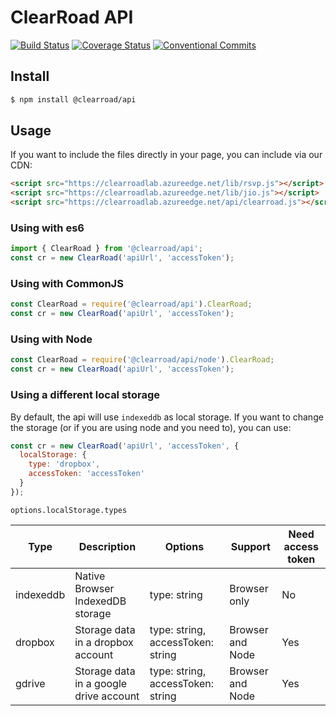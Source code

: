 # ClearRoad API

[![Build Status](https://travis-ci.org/clearroad/clearroad-api.svg?branch=master)](https://travis-ci.org/clearroad/clearroad-api)
[![Coverage Status](https://coveralls.io/repos/github/clearroad/clearroad-api/badge.svg?branch=master)](https://coveralls.io/github/clearroad/clearroad-api?branch=master)
[![Conventional Commits](https://img.shields.io/badge/Conventional%20Commits-1.0.0-yellow.svg)](https://conventionalcommits.org)

## <a name="install"></a> Install

```sh
$ npm install @clearroad/api
```

## <a name="usage"></a> Usage

If you want to include the files directly in your page, you can include via our CDN:
```html
<script src="https://clearroadlab.azureedge.net/lib/rsvp.js"></script>
<script src="https://clearroadlab.azureedge.net/lib/jio.js"></script>
<script src="https://clearroadlab.azureedge.net/api/clearroad.js"></script>
```

### Using with es6

```javascript
import { ClearRoad } from '@clearroad/api';
const cr = new ClearRoad('apiUrl', 'accessToken');
```

### Using with CommonJS

```javascript
const ClearRoad = require('@clearroad/api').ClearRoad;
const cr = new ClearRoad('apiUrl', 'accessToken');
```

### Using with Node

```javascript
const ClearRoad = require('@clearroad/api/node').ClearRoad;
const cr = new ClearRoad('apiUrl', 'accessToken');
```

### Using a different local storage

By default, the api will use `indexeddb` as local storage. If you want to change the storage (or if you are using node and you need to), you can use:
```javascript
const cr = new ClearRoad('apiUrl', 'accessToken', {
  localStorage: {
    type: 'dropbox',
    accessToken: 'accessToken'
  }
});
```

`options.localStorage.types`

Type | Description | Options | Support | Need access token
--------- | --------- | ----------- | ----------- | -----------
indexeddb | Native Browser IndexedDB storage | type: string | Browser only | No
dropbox | Storage data in a dropbox account | type: string, accessToken: string | Browser and Node | Yes
gdrive | Storage data in a google drive account | type: string, accessToken: string | Browser and Node | Yes
